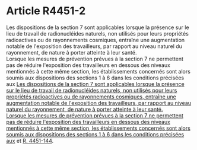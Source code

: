 # Article R4451-2

Les dispositions de la section 7 sont applicables lorsque la présence sur le lieu de travail de radionucléides naturels, non utilisés pour leurs propriétés radioactives ou de rayonnements cosmiques, entraîne une augmentation notable de l'exposition des travailleurs, par rapport au niveau naturel du rayonnement, de nature à porter atteinte à leur santé.   
Lorsque les mesures de prévention prévues à la section 7 ne permettent pas de réduire l'exposition des travailleurs en dessous des niveaux mentionnés à cette même section, les établissements concernés sont alors soumis aux dispositions des sections 1 à 6 dans les conditions précisées aux [Les dispositions de la section 7 sont applicables lorsque la présence sur le lieu de travail de radionucléides naturels, non utilisés pour leurs propriétés radioactives ou de rayonnements cosmiques, entraîne une augmentation notable de l'exposition des travailleurs, par rapport au niveau naturel du rayonnement, de nature à porter atteinte à leur santé.   
Lorsque les mesures de prévention prévues à la section 7 ne permettent pas de réduire l'exposition des travailleurs en dessous des niveaux mentionnés à cette même section, les établissements concernés sont alors soumis aux dispositions des sections 1 à 6 dans les conditions précisées aux][1] et [R. 4451-144][2].

 [1]: /affichCodeArticle.do?cidTexte=LEGITEXT000006072050&idArticle=LEGIARTI000022440175&dateTexte=&categorieLien=cid
 [2]: /affichCodeArticle.do?cidTexte=LEGITEXT000006072050&idArticle=LEGIARTI000022440183&dateTexte=&categorieLien=cid